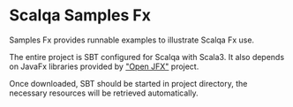 # Scalqa Samples Fx
Samples Fx provides runnable examples to illustrate Scalqa Fx use.

The entire project is SBT configured for Scalqa with Scala3.
It also depends on JavaFx libraries provided by ["Open JFX"](https://openjfx.io/) project.

Once downloaded, SBT should be started in project directory, the necessary resources will be retrieved automatically.
